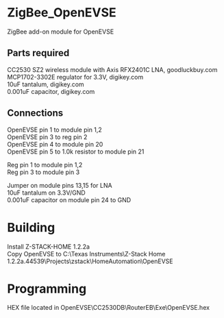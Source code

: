 # ZigBee_OpenEVSE
ZigBee add-on module for OpenEVSE  

## Parts required
CC2530 SZ2 wireless module with Axis RFX2401C LNA, goodluckbuy.com  
MCP1702-3302E regulator for 3.3V, digikey.com  
10uF tantalum, digikey.com  
0.001uF capacitor, digikey.com  

## Connections
OpenEVSE pin 1 to module pin 1,2  
OpenEVSE pin 3 to reg pin 2  
OpenEVSE pin 4 to module pin 20  
OpenEVSE pin 5 to 1.0k resistor to module pin 21  

Reg pin 1 to module pin 1,2  
Reg pin 3 to module pin 3  

Jumper on module pins 13,15 for LNA  
10uF tantalum on 3.3V/GND  
0.001uF capacitor on module pin 24 to GND  

# Building
Install Z-STACK-HOME 1.2.2a  
Copy OpenEVSE to C:\Texas Instruments\Z-Stack Home 1.2.2a.44539\Projects\zstack\HomeAutomation\OpenEVSE  

# Programming
HEX file located in OpenEVSE\CC2530DB\RouterEB\Exe\OpenEVSE.hex  
